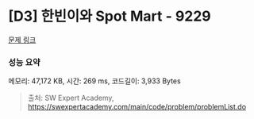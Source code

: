 # [D3] 한빈이와 Spot Mart - 9229 

[문제 링크](https://swexpertacademy.com/main/code/problem/problemDetail.do?contestProbId=AW8Wj7cqbY0DFAXN) 

### 성능 요약

메모리: 47,172 KB, 시간: 269 ms, 코드길이: 3,933 Bytes



> 출처: SW Expert Academy, https://swexpertacademy.com/main/code/problem/problemList.do
